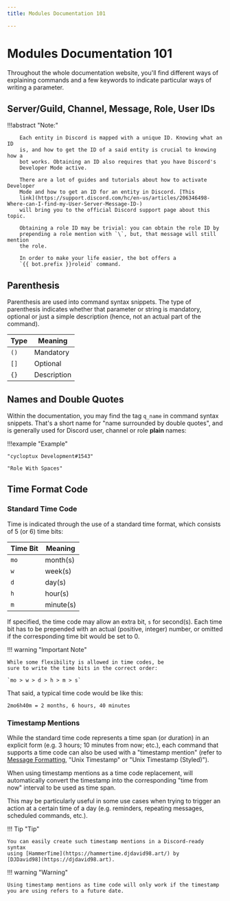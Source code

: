 ```yaml
---
title: Modules Documentation 101

---
```


Modules Documentation 101
=========================

Throughout the whole documentation website, you'll find different ways
of explaining commands and a few keywords to indicate particular ways of
writing a parameter.

Server/Guild, Channel, Message, Role, User IDs
----------------------------------------------

!!!abstract "Note:"

        Each entity in Discord is mapped with a unique ID. Knowing what an ID
        is, and how to get the ID of a said entity is crucial to knowing how a
        bot works. Obtaining an ID also requires that you have Discord's
        Developer Mode active.

        There are a lot of guides and tutorials about how to activate Developer
        Mode and how to get an ID for an entity in Discord. [This
        link](https://support.discord.com/hc/en-us/articles/206346498-Where-can-I-find-my-User-Server-Message-ID-)
        will bring you to the official Discord support page about this topic.

        Obtaining a role ID may be trivial: you can obtain the role ID by
        prepending a role mention with `\`, but, that message will still mention
        the role.

        In order to make your life easier, the bot offers a
        `{{ bot.prefix }}roleid` command.

Parenthesis
-----------

Parenthesis are used into command syntax snippets. The type of
parenthesis indicates whether that parameter or string is mandatory,
optional or just a simple description (hence, not an actual part of the
command).


| Type | Meaning     |
|------|-------------|
| `()` | Mandatory   |
| `[]` | Optional    |
| `{}` | Description |

Names and Double Quotes
-----------------------

Within the documentation, you may find the tag `q_name` in command
syntax snippets. That's a short name for "name surrounded by double
quotes", and is generally used for Discord user, channel or role
**plain** names:

!!!example "Example"

    "cycloptux Development#1543"
    
    "Role With Spaces"


Time Format Code
----------------

### Standard Time Code

Time is indicated through the use of a standard time format,
which consists of 5 (or 6) time bits:

| Time Bit | Meaning   |
|----------|-----------|
| `mo`     | month(s)  |
| `w`      | week(s)   |
| `d`      | day(s)    |
| `h`      | hour(s)   |
| `m`      | minute(s) | 


If specified, the time code may allow an extra bit, `s` for second(s).
Each time bit has to be prepended with an actual (positive, integer)
number, or omitted if the corresponding time bit would be set to 0.

!!! warning "Important Note"

    While some flexibility is allowed in time codes, be
    sure to write the time bits in the correct order:
    
    `mo > w > d > h > m > s`

That said, a typical time code would be like this:

`2mo6h40m = 2 months, 6 hours, 40 minutes`

### Timestamp Mentions

While the standard time code represents a time span (or duration) in an
explicit form (e.g. 3 hours; 10 minutes from now; etc.), each command
that supports a time code can also be used with a "timestamp mention"
(refer to [Message
Formatting](https://discord.com/developers/docs/reference#message-formatting),
"Unix Timestamp" or "Unix Timestamp (Styled)").

When using timestamp mentions as a time code replacement, will
automatically convert the timestamp into the corresponding "time from
now" interval to be used as time span.

This may be particularly useful in some use cases when trying to trigger
an action at a certain time of a day (e.g. reminders, repeating
messages, scheduled commands, etc.).

!!! Tip "Tip"

    You can easily create such timestamp mentions in a Discord-ready syntax
    using [HammerTime](https://hammertime.djdavid98.art/) by
    [DJDavid98](https://djdavid98.art).

!!! warning "Warning"

    Using timestamp mentions as time code will only work if the timestamp
    you are using refers to a future date.

